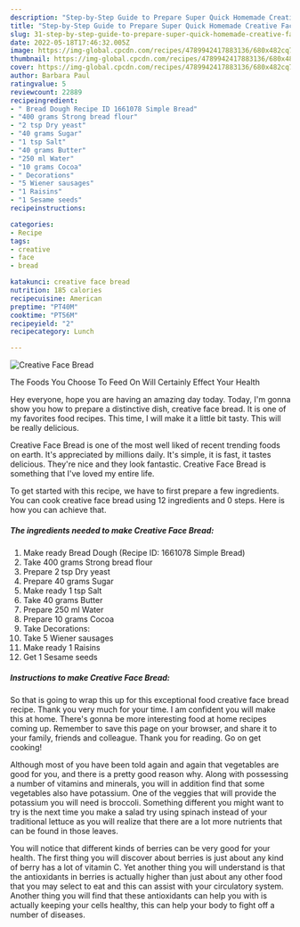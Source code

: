 ```yaml
---
description: "Step-by-Step Guide to Prepare Super Quick Homemade Creative Face Bread"
title: "Step-by-Step Guide to Prepare Super Quick Homemade Creative Face Bread"
slug: 31-step-by-step-guide-to-prepare-super-quick-homemade-creative-face-bread
date: 2022-05-18T17:46:32.005Z
image: https://img-global.cpcdn.com/recipes/4789942417883136/680x482cq70/creative-face-bread-recipe-main-photo.jpg
thumbnail: https://img-global.cpcdn.com/recipes/4789942417883136/680x482cq70/creative-face-bread-recipe-main-photo.jpg
cover: https://img-global.cpcdn.com/recipes/4789942417883136/680x482cq70/creative-face-bread-recipe-main-photo.jpg
author: Barbara Paul
ratingvalue: 5
reviewcount: 22889
recipeingredient:
- " Bread Dough Recipe ID 1661078 Simple Bread"
- "400 grams Strong bread flour"
- "2 tsp Dry yeast"
- "40 grams Sugar"
- "1 tsp Salt"
- "40 grams Butter"
- "250 ml Water"
- "10 grams Cocoa"
- " Decorations"
- "5 Wiener sausages"
- "1 Raisins"
- "1 Sesame seeds"
recipeinstructions:

categories:
- Recipe
tags:
- creative
- face
- bread

katakunci: creative face bread 
nutrition: 185 calories
recipecuisine: American
preptime: "PT40M"
cooktime: "PT56M"
recipeyield: "2"
recipecategory: Lunch

---
```



![Creative Face Bread](https://img-global.cpcdn.com/recipes/4789942417883136/680x482cq70/creative-face-bread-recipe-main-photo.jpg)

The Foods You Choose To Feed On Will Certainly Effect Your Health

Hey everyone, hope you are having an amazing day today. Today, I'm gonna show you how to prepare a distinctive dish, creative face bread. It is one of my favorites food recipes. This time, I will make it a little bit tasty. This will be really delicious.



Creative Face Bread is one of the most well liked of recent trending foods on earth. It's appreciated by millions daily. It's simple, it is fast, it tastes delicious. They're nice and they look fantastic. Creative Face Bread is something that I've loved my entire life.


To get started with this recipe, we have to first prepare a few ingredients. You can cook creative face bread using 12 ingredients and 0 steps. Here is how you can achieve that.

<!--inarticleads1-->

##### The ingredients needed to make Creative Face Bread:

1. Make ready  Bread Dough (Recipe ID: 1661078 Simple Bread)
1. Take 400 grams Strong bread flour
1. Prepare 2 tsp Dry yeast
1. Prepare 40 grams Sugar
1. Make ready 1 tsp Salt
1. Take 40 grams Butter
1. Prepare 250 ml Water
1. Prepare 10 grams Cocoa
1. Take  Decorations:
1. Take 5 Wiener sausages
1. Make ready 1 Raisins
1. Get 1 Sesame seeds




<!--inarticleads2-->

##### Instructions to make Creative Face Bread:





So that is going to wrap this up for this exceptional food creative face bread recipe. Thank you very much for your time. I am confident you will make this at home. There's gonna be more interesting food at home recipes coming up. Remember to save this page on your browser, and share it to your family, friends and colleague. Thank you for reading. Go on get cooking!

Although most of you have been told again and again that vegetables are good for you, and there is a pretty good reason why. Along with possessing a number of vitamins and minerals, you will in addition find that some vegetables also have potassium. One of the veggies that will provide the potassium you will need is broccoli. Something different you might want to try is the next time you make a salad try using spinach instead of your traditional lettuce as you will realize that there are a lot more nutrients that can be found in those leaves.

You will notice that different kinds of berries can be very good for your health. The first thing you will discover about berries is just about any kind of berry has a lot of vitamin C. Yet another thing you will understand is that the antioxidants in berries is actually higher than just about any other food that you may select to eat and this can assist with your circulatory system. Another thing you will find that these antioxidants can help you with is actually keeping your cells healthy, this can help your body to fight off a number of diseases.
